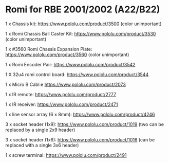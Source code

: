 # Romi for RBE 2001/2002 (A22/B22)

  1 x Chassis kit: https://www.pololu.com/product/3500 (color unimportant)
   
  1 x Romi Chassis Ball Caster Kit: https://www.pololu.com/product/3530 (color unimportant) 

  1 x #3560 Romi Chassis Expansion Plate: https://www.pololu.com/product/3560 (color unimportant)
  
  1 x Romi Encoder Pair: https://www.pololu.com/product/3542

  1 X 32u4 romi control board: https://www.pololu.com/product/3544

  1 x Micro B Cabl:e https://www.pololu.com/product/2073
 
  1 x IR remote: https://www.pololu.com/product/2777
  
  1 x IR receiver: https://www.pololu.com/product/2471 

  1 x line sensor array (6 x 8mm): https://www.pololu.com/product/4246
  
  3 x socket header (1x9): https://www.pololu.com/product/1019 (two can be replaced by a single 2x9 header)
  
  3 x socket header (1x6): https://www.pololu.com/product/1016 (can be replaced with a single 3x6 header)
  
  1 x screw terminal: https://www.pololu.com/product/2491

